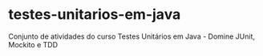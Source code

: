 # testes-unitarios-em-java
Conjunto de atividades do curso Testes Unitários em Java - Domine JUnit, Mockito e TDD
